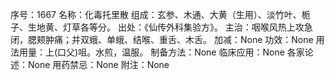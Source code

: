 序号：1667
名称：化毒托里散
组成：玄参、木通、大黄（生用）、淡竹叶、栀子、生地黄、灯草各等分。
出处：《仙传外科集验方》。
主治：咽喉风热上攻急闭，腮颊肿痛；并双蛾、单蛾、结喉、重舌、木舌。
加减：None
功效：None
用法用量：上(口父)咀。水煎，温服。
制备方法：None
临床应用：None
各家论述：None
用药禁忌：None
附注：None
